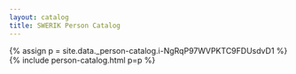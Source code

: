 ```yaml
---
layout: catalog
title: SWERIK Person Catalog
---
```

{% assign p = site.data._person-catalog.i-NgRqP97WVPKTC9FDUsdvD1 %}
{% include person-catalog.html p=p %}

